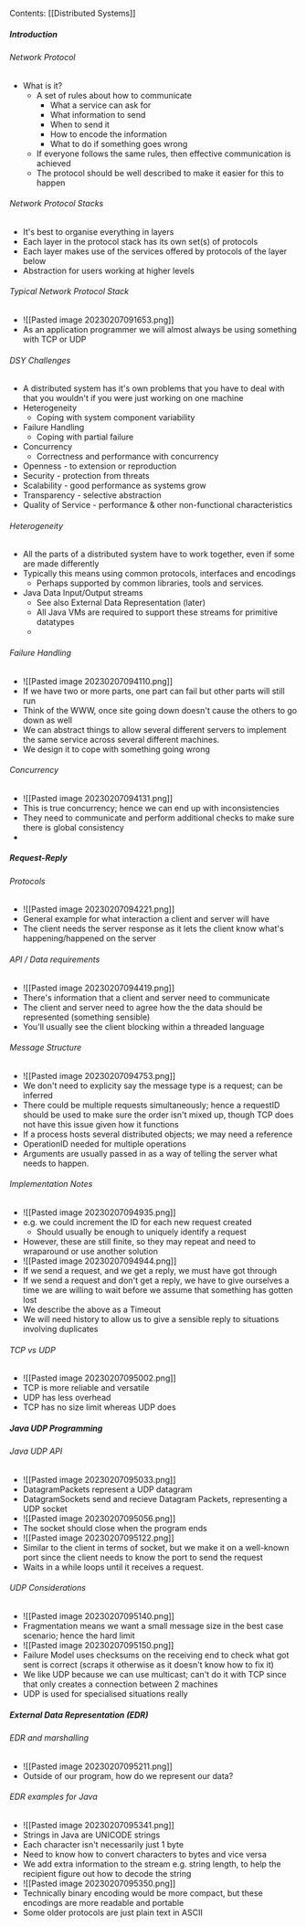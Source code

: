 Contents:
[[Distributed Systems]]

##### Introduction
###### Network Protocol
- What is it?
	- A set of rules about how to communicate
		- What a service can ask for
		- What information to send
		- When to send it
		- How to encode the information
		- What to do if something goes wrong
	- If everyone follows the same rules, then effective communication is achieved
	- The protocol should be well described to make it easier for this to happen
###### Network Protocol Stacks
- It's best to organise everything in layers
- Each layer in the protocol stack has its own set(s) of protocols
- Each layer makes use of the services offered by protocols of the layer below
- Abstraction for users working at higher levels
###### Typical Network Protocol Stack
- ![[Pasted image 20230207091653.png]]
- As an application programmer we will almost always be using something with TCP or UDP
###### DSY Challenges
- A distributed system has it's own problems that you have to deal with that you wouldn't if you were just working on one machine
- Heterogeneity
	- Coping with system component variability
- Failure Handling
	- Coping with partial failure
- Concurrency
	- Correctness and performance with concurrency
- Openness - to extension or reproduction 
- Security - protection from threats
- Scalability - good performance as systems grow
- Transparency - selective abstraction
- Quality of Service - performance & other non-functional characteristics
###### Heterogeneity
- All the parts of a distributed system have to work together, even if some are made differently
- Typically this means using common protocols, interfaces and encodings
	- Perhaps supported by common libraries, tools and services.
- Java Data Input/Output streams 
	- See also External Data Representation (later)
	- All Java VMs are required to support these streams for primitive datatypes
	- 
###### Failure Handling
- ![[Pasted image 20230207094110.png]]
- If we have two or more parts, one part can fail but other parts will still run
- Think of the WWW, once site going down doesn't cause the others to go down as well
- We can abstract things to allow several different servers to implement the same service across several different machines.
- We design it to cope with something going wrong
###### Concurrency
- ![[Pasted image 20230207094131.png]]
- This is true concurrency; hence we can end up with inconsistencies
- They need to communicate and perform additional checks to make sure there is global consistency
- 
##### Request-Reply
###### Protocols
- ![[Pasted image 20230207094221.png]]
- General example for what interaction a client and server will have
- The client needs the server response as it lets the client know what's happening/happened on the server
###### API / Data requirements
- ![[Pasted image 20230207094419.png]]
- There's information that a client and server need to communicate
- The client and server need to agree how the the data should be represented (something sensible)
- You'll usually see the client blocking within a threaded language
###### Message Structure
- ![[Pasted image 20230207094753.png]]
- We don't need to explicity say the message type is a request; can be inferred
- There could be multiple requests simultaneously; hence a requestID should be used to make sure the order isn't mixed up, though TCP does not have this issue given how it functions
- If a process hosts several distributed objects; we may need a reference
- OperationID needed for multiple operations
- Arguments are usually passed in as a way of telling the server what needs to happen.
###### Implementation Notes
- ![[Pasted image 20230207094935.png]]
- e.g. we could increment the ID for each new request created
	- Should usually be enough to uniquely identify a request
- However, these are still finite, so they may repeat and need to wraparound or use another solution
- ![[Pasted image 20230207094944.png]]
- If we send a request, and we get a reply, we must have got through
- If we send a request and don't get a reply, we have to give ourselves a time we are willing to wait before we assume that something has gotten lost
- We describe the above as a Timeout
- We will need history to allow us to give a sensible reply to situations involving duplicates
###### TCP vs UDP
- ![[Pasted image 20230207095002.png]]
- TCP is more reliable and versatile
- UDP has less overhead
- TCP has no size limit whereas UDP does
##### Java UDP Programming
###### Java UDP API
- ![[Pasted image 20230207095033.png]]
- DatagramPackets represent a UDP datagram
- DatagramSockets send and recieve Datagram Packets, representing a UDP socket
- ![[Pasted image 20230207095056.png]]
- The socket should close when the program ends
- ![[Pasted image 20230207095122.png]]
- Similar to the client in terms of socket, but we make it on a well-known port since the client needs to know the port to send the request
- Waits in a while loops until it receives a request.
###### UDP Considerations
- ![[Pasted image 20230207095140.png]]
- Fragmentation means we want a small message size in the best case scenario; hence the hard limit
- ![[Pasted image 20230207095150.png]]
- Failure Model uses checksums on the receiving end to check what got sent is correct (scraps it otherwise as it doesn't know how to fix it)
- We like UDP because we can use multicast; can't do it with TCP since that only creates a connection between 2 machines
- UDP is used for specialised situations really
##### External Data Representation (EDR) 
###### EDR and marshalling
- ![[Pasted image 20230207095211.png]]
- Outside of our program, how do we represent our data?
###### EDR examples for Java
- ![[Pasted image 20230207095341.png]]
- Strings in Java are UNICODE strings
- Each character isn't necessarily just 1 byte
- Need to know how to convert characters to bytes and vice versa
- We add extra information to the stream e.g. string length, to help the recipient figure out how to decode the string
- ![[Pasted image 20230207095350.png]]
-  Technically binary encoding would be more compact, but these encodings are more readable and portable
- Some older protocols are just plain text in ASCII